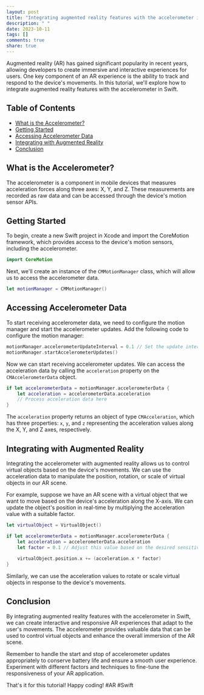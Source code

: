 ```yaml
---
layout: post
title: "Integrating augmented reality features with the accelerometer in Swift"
description: " "
date: 2023-10-11
tags: []
comments: true
share: true
---
```


Augmented reality (AR) has gained significant popularity in recent years, allowing developers to create immersive and interactive experiences for users. One key component of an AR experience is the ability to track and respond to the device's movements. In this tutorial, we'll explore how to integrate augmented reality features with the accelerometer in Swift.

## Table of Contents
- [What is the Accelerometer?](#what-is-the-accelerometer-)
- [Getting Started](#getting-started)
- [Accessing Accelerometer Data](#accessing-accelerometer-data)
- [Integrating with Augmented Reality](#integrating-with-augmented-reality)
- [Conclusion](#conclusion)

## What is the Accelerometer?

The accelerometer is a component in mobile devices that measures acceleration forces along three axes: X, Y, and Z. These measurements are recorded as raw data and can be accessed through the device's motion sensor APIs.

## Getting Started

To begin, create a new Swift project in Xcode and import the CoreMotion framework, which provides access to the device's motion sensors, including the accelerometer.

```swift
import CoreMotion
```

Next, we'll create an instance of the `CMMotionManager` class, which will allow us to access the accelerometer data.

```swift
let motionManager = CMMotionManager()
```

## Accessing Accelerometer Data

To start receiving accelerometer data, we need to configure the motion manager and start the accelerometer updates. Add the following code to configure the motion manager:

```swift
motionManager.accelerometerUpdateInterval = 0.1 // Set the update interval to 0.1 seconds
motionManager.startAccelerometerUpdates()
```

Now we can start receiving accelerometer updates. We can access the acceleration data by calling the `acceleration` property on the `CMAccelerometerData` object.

```swift
if let accelerometerData = motionManager.accelerometerData {
    let acceleration = accelerometerData.acceleration
    // Process acceleration data here
}
```

The `acceleration` property returns an object of type `CMAcceleration`, which has three properties: `x`, `y`, and `z` representing the acceleration values along the X, Y, and Z axes, respectively.

## Integrating with Augmented Reality

Integrating the accelerometer with augmented reality allows us to control virtual objects based on the device's movements. We can use the acceleration data to manipulate the position, rotation, or scale of virtual objects in our AR scene.

For example, suppose we have an AR scene with a virtual object that we want to move based on the device's acceleration along the X-axis. We can update the object's position in real-time by multiplying the acceleration value with a suitable factor.

```swift
let virtualObject = VirtualObject()

if let accelerometerData = motionManager.accelerometerData {
    let acceleration = accelerometerData.acceleration
    let factor = 0.1 // Adjust this value based on the desired sensitivity
    
    virtualObject.position.x += (acceleration.x * factor)
}
```

Similarly, we can use the acceleration values to rotate or scale virtual objects in response to the device's movements.

## Conclusion

By integrating augmented reality features with the accelerometer in Swift, we can create interactive and responsive AR experiences that adapt to the user's movements. The accelerometer provides valuable data that can be used to control virtual objects and enhance the overall immersion of the AR scene.

Remember to handle the start and stop of accelerometer updates appropriately to conserve battery life and ensure a smooth user experience. Experiment with different factors and techniques to fine-tune the responsiveness of your AR application.

That's it for this tutorial! Happy coding! #AR #Swift